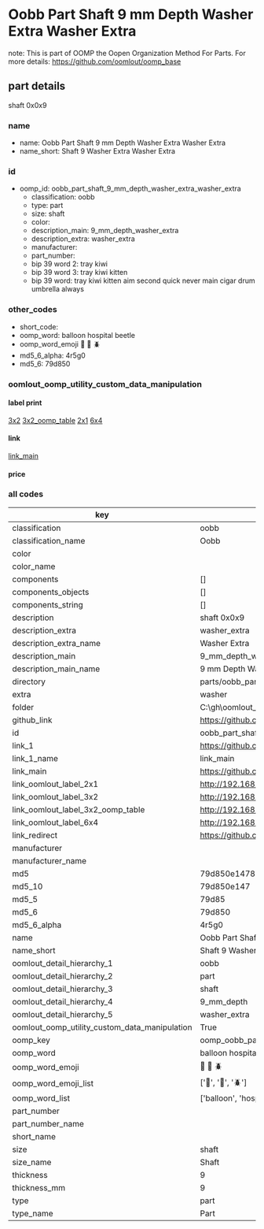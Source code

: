 # Oobb Part Shaft 9 mm Depth Washer Extra Washer Extra  

note: This is part of OOMP the Oopen Organization Method For Parts. For more details: https://github.com/oomlout/oomp_base

##  part details
  



shaft 0x0x9



### name
* name: Oobb Part Shaft 9 mm Depth Washer Extra Washer Extra
* name_short: Shaft 9 Washer Extra Washer Extra
### id
* oomp_id: oobb_part_shaft_9_mm_depth_washer_extra_washer_extra
  * classification: oobb
  * type: part
  * size: shaft
  * color: 
  * description_main: 9_mm_depth_washer_extra
  * description_extra: washer_extra
  * manufacturer: 
  * part_number: 
  * bip 39 word 2: tray kiwi
  * bip 39 word 3: tray kiwi kitten
  * bip 39 word: tray kiwi kitten aim second quick never main cigar drum umbrella always

### other_codes
* short_code: 
* oomp_word: balloon hospital beetle
* oomp_word_emoji :balloon: :hospital: :beetle:
* md5_6_alpha: 4r5g0
* md5_6: 79d850






### oomlout_oomp_utility_custom_data_manipulation
#### label print
[3x2](http://192.168.1.245:1112/?label=oomp%204r5g0)
[3x2_oomp_table](http://192.168.1.108:1112/?label=oomp%204r5g0)
[2x1](http://192.168.1.242:1112/?label=oomp%204r5g0)
[6x4](http://192.168.1.55:1112/?label=oomp%204r5g0)    

#### link

[link_main](https://github.com/oomlout/oomlout_oobb_version_4_generated_parts/tree/main/navigation_oomp/oobb/part/shaft/9_mm_depth_washer_extra/washer_extra/part)                              

#### price







### all codes 
| key | value |  
| --- | --- |  
| classification | oobb |  
| classification_name | Oobb |  
| color |  |  
| color_name |  |  
| components | [] |  
| components_objects | [] |  
| components_string | [] |  
| description | shaft 0x0x9 |  
| description_extra | washer_extra |  
| description_extra_name | Washer Extra |  
| description_main | 9_mm_depth_washer_extra |  
| description_main_name | 9 mm Depth Washer Extra |  
| directory | parts/oobb_part_shaft_9_mm_depth_washer_extra_washer_extra |  
| extra | washer |  
| folder | C:\gh\oomlout_oobb_version_4_generated_parts\parts\oobb_part_shaft_9_mm_depth_washer_extra_washer_extra |  
| github_link | https://github.com/oomlout/oomlout_oomp_part_src/tree/main/parts/oobb_part_shaft_9_mm_depth_washer_extra_washer_extra |  
| id | oobb_part_shaft_9_mm_depth_washer_extra_washer_extra |  
| link_1 | https://github.com/oomlout/oomlout_oobb_version_4_generated_parts/tree/main/navigation_oomp/oobb/part/shaft/9_mm_depth_washer_extra/washer_extra/part |  
| link_1_name | link_main |  
| link_main | https://github.com/oomlout/oomlout_oobb_version_4_generated_parts/tree/main/navigation_oomp/oobb/part/shaft/9_mm_depth_washer_extra/washer_extra/part |  
| link_oomlout_label_2x1 | http://192.168.1.242:1112/?label=oomp%204r5g0 |  
| link_oomlout_label_3x2 | http://192.168.1.245:1112/?label=oomp%204r5g0 |  
| link_oomlout_label_3x2_oomp_table | http://192.168.1.108:1112/?label=oomp%204r5g0 |  
| link_oomlout_label_6x4 | http://192.168.1.55:1112/?label=oomp%204r5g0 |  
| link_redirect | https://github.com/oomlout/oomlout_oobb_version_4_generated_parts/tree/main/parts/oobb_shaft_09_ex_washer |  
| manufacturer |  |  
| manufacturer_name |  |  
| md5 | 79d850e1478652a2bee13054f69edf3d |  
| md5_10 | 79d850e147 |  
| md5_5 | 79d85 |  
| md5_6 | 79d850 |  
| md5_6_alpha | 4r5g0 |  
| name | Oobb Part Shaft 9 mm Depth Washer Extra Washer Extra |  
| name_short | Shaft 9 Washer Extra Washer Extra |  
| oomlout_detail_hierarchy_1 | oobb |  
| oomlout_detail_hierarchy_2 | part |  
| oomlout_detail_hierarchy_3 | shaft |  
| oomlout_detail_hierarchy_4 | 9_mm_depth |  
| oomlout_detail_hierarchy_5 | washer_extra |  
| oomlout_oomp_utility_custom_data_manipulation | True |  
| oomp_key | oomp_oobb_part_shaft_9_mm_depth_washer_extra_washer_extra |  
| oomp_word | balloon hospital beetle |  
| oomp_word_emoji | :balloon: :hospital: :beetle: |  
| oomp_word_emoji_list | [':balloon:', ':hospital:', ':beetle:'] |  
| oomp_word_list | ['balloon', 'hospital', 'beetle'] |  
| part_number |  |  
| part_number_name |  |  
| short_name |  |  
| size | shaft |  
| size_name | Shaft |  
| thickness | 9 |  
| thickness_mm | 9 |  
| type | part |  
| type_name | Part |  
